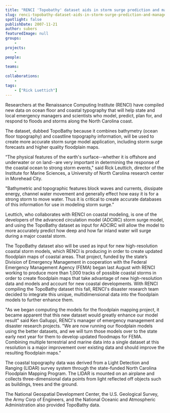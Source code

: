 ```yaml
---
title: "RENCI 'Topobathy' dataset aids in storm surge prediction and management"
slug: renci-topobathy-dataset-aids-in-storm-surge-prediction-and-management
spotlight: false
publishDate: 2007-11-21
author: subers
featuredImage: null
groups:
    - 
projects:
    - 
people:
    - 
teams: 
    - 
collaborations:
    - 
tags:
    - ["Rick Luettich"]
---
```

Researchers at the Renaissance Computing Institute (RENCI) have compiled new data on ocean floor and coastal typography that will help state and local emergency managers and scientists who model, predict, plan for, and respond to floods and storms along the North Carolina coast.<!--more-->

The dataset, dubbed TopoBathy because it combines bathymetry (ocean floor topography) and coastline topography information, will be used to create more accurate storm surge model application, including storm surge forecasts and higher quality floodplain maps.

“The physical features of the earth's surface--whether it is offshore and underwater or on land--are very important in determining the response of the coastal ocean to strong storm events," said Rick Leuttich, director of the Institute for Marine Sciences, a University of North Carolina research center in Morehead City.

"Bathymetric and topographic features block waves and currents, dissipate energy, channel water movement and generally effect how easy it is for a strong storm to move water. Thus it is critical to create accurate databases of this information for use in modeling storm surge.”

Leuttich, who collaborates with RENCI on coastal modeling, is one of the developers of the advanced circulation model (ADCIRC) storm surge model, and using the TopoBathy dataset as input for ADCIRC will allow the model to more accurately predict how deep and how far inland water will surge during a major coastal storm.

The TopoBathy dataset also will be used as input for new high-resolution coastal storm models, which RENCI is producing in order to create updated floodplain maps of coastal areas. That project, funded by the state’s Division of Emergency Management in cooperation with the Federal Emergency Management Agency (FEMA) began last August with RENCI working to produce more than 1,000 tracks of possible coastal storms in order to create floodplain maps that take advantage of new high-resolution data and models and account for new coastal developments. With RENCI compiling the TopoBathy dataset this fall, RENCI's disaster research team decided to integrate this unique, multidimensional data into the floodplain models to further enhance them.

"As we began computing the models for the floodplain mapping project, it became apparent that this new dataset would greatly enhance our model result" said Ken Galluppi, RENCI's manager of emergency management and disaster research projects. "We are now running our floodplain models using the better datasets, and we will turn those models over to the state early next year for them to develop updated floodmaps for FEMA. Combining multiple terrestrial and marine data into a single dataset at this resolution is a major improvement over existing data and should improve the resulting floodplain maps."

The coastal topography data was derived from a Light Detection and Ranging (LIDAR) survey system through the state-funded North Carolina Floodplain Mapping Program. The LIDAR is mounted on an airplane and collects three-dimensional data points from light reflected off objects such as buildings, trees and the ground.

The National Geospatial Development Center, the U.S. Geological Survey, the Army Corp of Engineers, and the National Oceanic and Atmospheric Administration also provided TopoBathy data.
